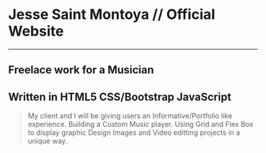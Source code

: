 Jesse Saint Montoya // Official Website
=========
***
Freelace work for a Musician
---------

Written in HTML5 CSS/Bootstrap JavaScript
---------
>  My client and I will be giving users an Informative/Portfolio like experience. Building a Custom Music player.  Using Grid and Flex Box to display graphic Design Images and Video editting projects in a unique way.
